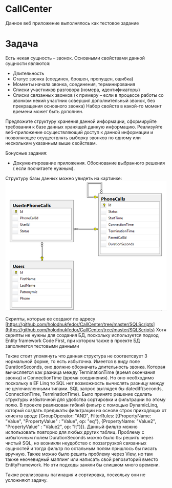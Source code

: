 # CallCenter

Данное веб приложение выполнялось как тестовое задание

# Задача 

Есть некая сущность – звонок. Основными свойствами данной сущности являются:

* Длительность
* Статус звонка (соединен, брошен, пропущен, ошибка)
* Моменты начала звонка, соединения, терминирования
* Списки участников разговора (номера, идентификаторы)
* Списки связанных звонков (к примеру – если в процессе работы со звонком некий участник совершил дополнительный звонок, без прекращения основного звонка)
Набор свойств в какой-то момент времени может быть дополнен.

Предложите структуру хранения данной информации, сформируйте требования к базе данных хранящей данную информацию. Реализуйте веб-приложение осуществляющий доступ к данной информации и позволяющее осуществлять выборку звонков по одному или нескольким указанным выше свойствам.

Бонусные задания:

* Документирование приложения. Обоснование выбранного решения ( если посчитаете нужным).

Структуру базы данных можно увидеть на картинке: ![Иллюстрация к проекту](https://github.com/holodnukfedor/CallCenter/blob/master/callCenterDbScheme.png)

Скрипты, которые ее создают по адресу [https://github.com/holodnukfedor/CallCenter/tree/master/SQLScripts](https://github.com/holodnukfedor/CallCenter/tree/master/SQLScripts)
Хотя скрипты не нужны для создания БД, поскольку используется подход Entity framework Code First, при котором также в проекте БД заполняется тестовыми данными

Также стоит упомянуть что данная структура не соответсвует 3 нормальной форме, то есть избыточна. Имеется в виду поле DurationSeconds, оно должно обозначать длительность звонка. 
Которая вычисляется как разница между TerminationTime (время окончания звонка) и ConnectionTime (время соединения).
Но оно необходимо поскольку в EF Linq то SQL нет возможность вычислять разницу между не целочисленными типами. SQL запрос выглядел бы datediff(seconds, ConnectionTime, TerminationTime).
Было принято решение сделать структуры избыточной для удобства сортировки и фильтрации по этому полю.
В проекте реализован гибкий фильтр с помощью DynamicLinq, который создать предикаты фильтрации на основе строк приходящих от клиента вроде {GroupOperator: "AND", FilterRules: [{PropertyName: "Value", "PropertyValue" : "Value", op: "eq"}, {PropertyName: "Value2", "PropertyValue" : "Value2", op: "lt"}]}.
Данный фильтр можно использовать повторно для любых других таблиц. Проблему с избыточным полем DurationSeconds можно было бы решить через чистый SQL, но возникли неудобство с поззагрузкой связанных сущностей и тогда фильтр по остальным полям пришлось бы писать вручную. 
Также можно было решить проблему через View, но там также неочевидный маппинг или написать свой репозиторий вместо EntityFramework. Но эти подходы заняли бы слишком много времени.

Также реализованы пагинация и сортировка, поскольку они не усложняют задачу.
